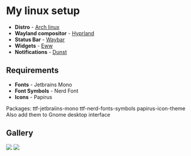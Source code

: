 # My linux setup

- **Distro** - [Arch linux](https://archlinux.org/)
- **Wayland compositor** - [Hyprland](https://hyprland.org/)
- **Status Bar** - [Waybar](https://github.com/Alexays/Waybar)
- **Widgets** - [Eww](https://github.com/elkowar/eww)
- **Notifications** - [Dunst](https://github.com/dunst-project/dunst)

## Requirements

- **Fonts** - Jetbrains Mono
- **Font Symbols** - Nerd Font
- **Icons** - Papirus

Packages: ttf-jetbraiins-mono ttf-nerd-fonts-symbols papirus-icon-theme
Also add them to Gnome desktop interface

## Gallery

<img src="images/im1.bmp">
<img src="images/im2.bmp">
